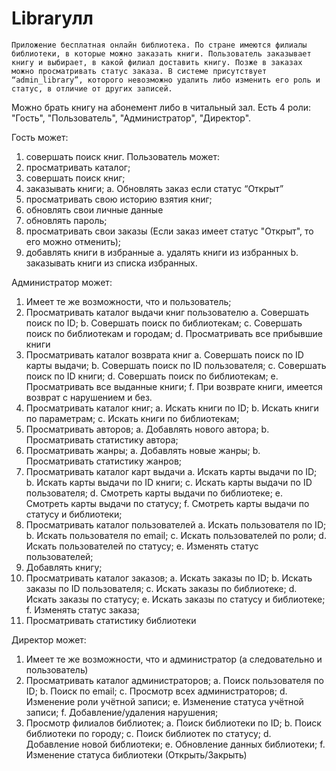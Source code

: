 # Libraryлл
	Приложение бесплатная онлайн библиотека. По стране имеются филиалы библиотеки, в которые можно заказать книги. Пользователь заказывает книгу и выбирает, в какой филиал доставить книгу. Позже в заказах можно просматривать статус заказа. В системе присутствует  “admin_library”, которого невозможно удалить либо изменить его роль и статус, в отличие от других записей.
 Можно брать книгу на абонемент либо в читальный зал.
 Есть 4 роли: "Гость", "Пользователь", "Администратор", "Директор".

 Гость может: 
1.	совершать поиск книг.
 Пользователь может:
1.	просматривать каталог;
2.	совершать поиск книг;
3.	заказывать книги;
a.	Обновлять заказ если статус “Открыт”
4.	просматривать свою историю взятия книг;
5.	обновлять свои личные данные
6.	обновлять пароль;
7.	просматривать свои заказы (Если заказ имеет статус "Открыт", то его можно отменить);
8.	добавлять книги в избранные
a.	удалять книги из избранных
b.	заказывать книги из списка избранных.

Администратор может:
1.	Имеет те же возможности, что и пользователь;
2.	Просматривать каталог выдачи книг пользователю
a.	Совершать поиск по ID;
b.	Совершать поиск по библиотекам;
c.	Совершать поиск по библиотекам и городам;
d.	Просматривать все прибывшие книги
3.	Просматривать каталог возврата книг
a.	Совершать поиск по ID карты выдачи;
b.	Совершать поиск по ID пользователя;
c.	Совершать поиск по ID книги;
d.	Совершать поиск по библиотекам;
e.	Просматривать все выданные книги;
f.	При возврате книги, имеется  возврат с нарушением и без.
4.	Просматривать каталог книг;
a.	Искать книги по ID;
b.	Искать книги по параметрам;
c.	Искать книги по библиотекам;
5.	Просматривать авторов;
a.	Добавлять нового автора;
b.	Просматривать статистику автора;
6.	Просматривать жанры;
a.	Добавлять новые жанры;
b.	Просматривать статистику жанров;
7.	Просматривать каталог карт выдачи
a.	Искать карты выдачи по ID;
b.	Искать карты выдачи по ID книги;
c.	Искать карты выдачи по ID пользователя;
d.	Смотреть карты выдачи по библиотеке;
e.	Смотреть карты выдачи по статусу;
f.	Смотреть карты выдачи по статусу и библиотеки;
8.	Просматривать каталог пользователей
a.	Искать пользователя по ID;
b.	Искать пользователя по email;
c.	Искать пользователей по роли;
d.	Искать пользователей по статусу;
e.	Изменять статус пользователей;
9.	Добавлять книгу;
10.	Просматривать каталог заказов;
a.	Искать заказы по ID;
b.	Искать заказы по ID пользователя;
c.	Искать заказы по библиотеке;
d.	Искать заказы по статусу;
e.	Искать заказы по статусу и библиотеке;
f.	Изменять статус заказа;
11.	Просматривать статистику библиотеки

Директор может:
1.	Имеет те же возможности, что и администратор (а следовательно и пользователь)
2.	Просматривать каталог администраторов;
a.	Поиск пользователя по ID;
b.	Поиск по email;
c.	Просмотр всех администраторов;
d.	Изменение роли учётной записи;
e.	Изменение статуса учётной записи;
f.	Добавление/удаления нарушения;
3.	Просмотр филиалов библиотек;
a.	Поиск библиотеки по ID;
b.	Поиск библиотеки по городу;
c.	Поиск библиотек по статусу;
d.	Добавление новой библиотеки;
e.	Обновление данных библиотеки;
f.	Изменение статуса библиотеки (Открыть/Закрыть)
